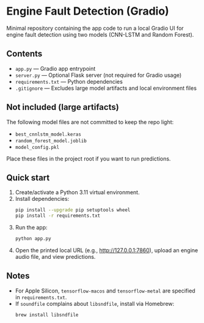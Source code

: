 # Engine Fault Detection (Gradio)

Minimal repository containing the app code to run a local Gradio UI for engine fault detection using two models (CNN-LSTM and Random Forest).

## Contents
- `app.py` — Gradio app entrypoint
- `server.py` — Optional Flask server (not required for Gradio usage)
- `requirements.txt` — Python dependencies
- `.gitignore` — Excludes large model artifacts and local environment files

## Not included (large artifacts)
The following model files are not committed to keep the repo light:
- `best_cnnlstm_model.keras`
- `random_forest_model.joblib`
- `model_config.pkl`

Place these files in the project root if you want to run predictions.

## Quick start

1. Create/activate a Python 3.11 virtual environment.
2. Install dependencies:
   ```bash
   pip install --upgrade pip setuptools wheel
   pip install -r requirements.txt
   ```
3. Run the app:
   ```bash
   python app.py
   ```
4. Open the printed local URL (e.g., http://127.0.0.1:7860), upload an engine audio file, and view predictions.

## Notes
- For Apple Silicon, `tensorflow-macos` and `tensorflow-metal` are specified in `requirements.txt`.
- If `soundfile` complains about `libsndfile`, install via Homebrew:
  ```bash
  brew install libsndfile
  ```
